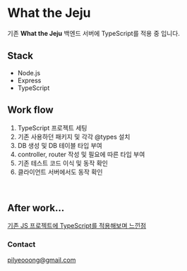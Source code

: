 
# **What the Jeju**

기존 **What the Jeju** 백엔드 서버에 TypeScript를 적용 중 입니다.

## **Stack**
- Node.js
- Express
- TypeScript

## **Work flow**
1. TypeScript 프로젝트 세팅
2. 기존 사용하던 패키지 및 각각 @types 설치
3. DB 생성 및 DB 테이블 타입 부여
4. controller, router 작성 및 필요에 따른 타입 부여
5. 기존 테스트 코드 이식 및 동작 확인
6. 클라이언트 서버에서도 동작 확인

<br />

## **After work...**
[기존 JS 프로젝트에 TypeScript를 적용해보며 느낀점](https://velog.io/@pilyeooong/%EA%B8%B0%EC%A1%B4-JS-%ED%94%84%EB%A1%9C%EC%A0%9D%ED%8A%B8%EC%97%90-TypeScript%EB%A5%BC-%EC%A0%81%EC%9A%A9%ED%95%B4%EB%B3%B4%EB%A9%B0-%EB%8A%90%EB%82%80%EC%A0%90)

### **Contact**

pilyeooong@gmail.com

